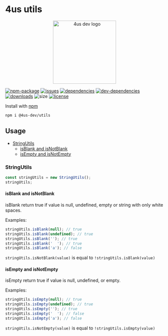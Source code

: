 # 4us utils

<div align="center">
  <a href="https://4us.dev/">
    <img src="https://raw.githubusercontent.com/4us-dev/utils/master/resources/logo-4us-dev.png" alt="4us dev logo" width="200">
  </a>
  <br/>  
</div>

[![npm-package](https://badge.fury.io/js/%404us-dev%2Futils.svg)](https://www.npmjs.com/package/@4us-dev/utils)
[![issues](https://img.shields.io/github/issues/4us-dev/utils)](/issues)
[![dependencies](https://img.shields.io/david/4us-dev/utils)](https://david-dm.org/4us-dev/utils)
[![dev-dependencies](https://img.shields.io/david/dev/4us-dev/utils)](https://david-dm.org/4us-dev/utils?type=dev)
[![downloads](https://img.shields.io/npm/dw/@4us-dev/utils)](https://www.npmjs.com/package/@4us-dev/utils)
![size](https://img.shields.io/bundlephobia/min/@4us-dev/utils)
[![license](https://img.shields.io/npm/l/@angular/cli.svg)](/LICENSE)

Install with [npm](https://www.npmjs.com/)

```sh
npm i @4us-dev/utils
```

## Usage

<!-- toc -->

- [StringUtils](#stringUtils)
  - [isBlank and isNotBlank](#isBlank-and-isNotBlank)
  - [isEmpty and isNotEmpty](#isEmpty-and-isNotEmpty)

### StringUtils

```js
const stringUtils = new StringUtils();
stringUtils;
```

#### isBlank and isNotBlank

isBlank return true if value is null, undefined, empty or string with only white spaces.

Examples:

```js
stringUtils.isBlank(null); // true
stringUtils.isBlank(undefined); // true
stringUtils.isBlank(''); // true
stringUtils.isBlank('  '); // true
stringUtils.isBlank('a'); // false
```

`stringUtils.isNotBlank(value)` is equal to `!stringUtils.isBlank(value)`

#### isEmpty and isNotEmpty

isEmpty return true if value is null, undefined, or empty.

Examples:

```js
stringUtils.isEmpty(null); // true
stringUtils.isEmpty(undefined); // true
stringUtils.isEmpty(''); // true
stringUtils.isEmpty('  '); // false
stringUtils.isEmpty('a'); // false
```

`stringUtils.isNotEmpty(value)` is equal to `!stringUtils.isEmpty(value)`
